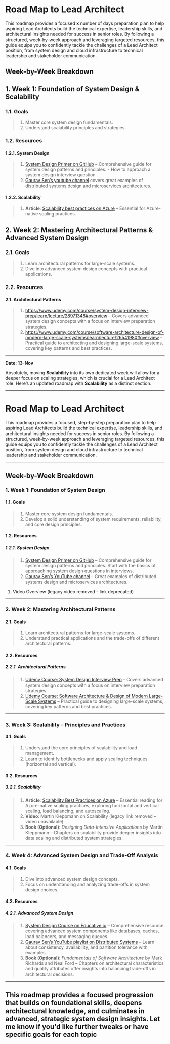 # Road Map to Lead Architect

This roadmap provides a focused **x** number of days preparation plan to help aspiring Lead Architects build the technical expertise, leadership skills, and architectural insights needed for success in senior roles. By following a structured, week-by-week approach and leveraging targeted resources, this guide equips you to confidently tackle the challenges of a Lead Architect position, from system design and cloud infrastructure to technical leadership and stakeholder communication.

## Week-by-Week Breakdown

## 1. Week 1: Foundation of System Design & Scalability

### 1.1. Goals

> 1. Master core system design fundamentals.
> 1. Understand scalability principles and strategies.

### 1.2. Resources

#### 1.2.1. System Design

> 1. [System Design Primer on GitHub](https://github.com/donnemartin/system-design-primer) – Comprehensive guide for system design patterns and principles. - How to approach a system design interview question
> 1. [Gaurav Sen’s youtube channel](https://www.youtube.com/@gkcs/playlists) covers great examples of distributed systems design and microservices architectures.

#### 1.2.2. Scalability

> 1. **Article**: [Scalability best practices on Azure](https://learn.microsoft.com/en-us/azure/architecture/framework/scalability) – Essential for Azure-native scaling practices.

## 2. Week 2: Mastering Architectural Patterns & Advanced System Design

### 2.1. Goals

> 1. Learn architectural patterns for large-scale systems.
> 1. Dive into advanced system design concepts with practical applications.

### 2.2. Resources

#### 2.1. Architectural Patterns

> 1. <https://www.udemy.com/course/system-design-interview-prep/learn/lecture/28971348#overview> – Covers advanced system design concepts with a focus on interview preparation strategies.
> 1. <https://www.udemy.com/course/software-architecture-design-of-modern-large-scale-systems/learn/lecture/26541980#overview> – Practical guide to architecting and designing large-scale systems, covering key patterns and best practices.

---

**Date: 13-Nov**

Absolutely, moving **Scalability** into its own dedicated week will allow for a deeper focus on scaling strategies, which is crucial for a Lead Architect role. Here’s an updated roadmap with **Scalability** as a distinct section.

---

# Road Map to Lead Architect

This roadmap provides a focused, step-by-step preparation plan to help aspiring Lead Architects build the technical expertise, leadership skills, and architectural insights needed for success in senior roles. By following a structured, week-by-week approach and leveraging targeted resources, this guide equips you to confidently tackle the challenges of a Lead Architect position, from system design and cloud infrastructure to technical leadership and stakeholder communication.

---

## Week-by-Week Breakdown

### 1. Week 1: Foundation of System Design

#### 1.1. Goals

> 1. Master core system design fundamentals.
> 1. Develop a solid understanding of system requirements, reliability, and core design principles.

#### 1.2. Resources

##### 1.2.1. System Design

> 1. [System Design Primer on GitHub](https://github.com/donnemartin/system-design-primer) – Comprehensive guide for system design patterns and principles. Start with the basics of approaching system design questions in interviews.
> 1. [Gaurav Sen’s YouTube channel](https://www.youtube.com/@gkcs/playlists) – Great examples of distributed systems design and microservices architectures.
>
 1. Video Overview (legacy video removed – link deprecated)

---

### 2. Week 2: Mastering Architectural Patterns

#### 2.1. Goals

> 1. Learn architectural patterns for large-scale systems.
> 1. Understand practical applications and the trade-offs of different architectural patterns.

#### 2.2. Resources

##### 2.2.1. Architectural Patterns

> 1. [Udemy Course: System Design Interview Prep](https://www.udemy.com/course/system-design-interview-prep/learn/lecture/28971348#overview) – Covers advanced system design concepts with a focus on interview preparation strategies.
> 1. [Udemy Course: Software Architecture & Design of Modern Large-Scale Systems](https://www.udemy.com/course/software-architecture-design-of-modern-large-scale-systems/learn/lecture/26541980#overview) – Practical guide to designing large-scale systems, covering key patterns and best practices.

---

### 3. Week 3: Scalability – Principles and Practices

#### 3.1. Goals

> 1. Understand the core principles of scalability and load management.
> 1. Learn to identify bottlenecks and apply scaling techniques (horizontal and vertical).

#### 3.2. Resources

##### 3.2.1. Scalability

> 1. **Article**: [Scalability Best Practices on Azure](https://learn.microsoft.com/en-us/azure/architecture/framework/scalability) – Essential reading for Azure-native scaling practices, exploring horizontal and vertical scaling, load balancing, and autoscaling.
> 1. **Video**: Martin Kleppmann on Scalability (legacy link removed – video unavailable)
> 1. **Book (Optional)**: *Designing Data-Intensive Applications* by Martin Kleppmann – Chapters on scalability provide deeper insights into data scaling and distributed system strategies.

---

### 4. Week 4: Advanced System Design and Trade-Off Analysis

#### 4.1. Goals

> 1. Dive into advanced system design concepts.
> 1. Focus on understanding and analyzing trade-offs in system design choices.

#### 4.2. Resources

##### 4.2.1. Advanced System Design

> 1. [System Design Course on Educative.io](https://www.educative.io/courses/grokking-the-system-design-interview) – Comprehensive resource covering advanced system components like databases, caches, load balancers, and messaging queues.
> 1. [Gaurav Sen’s YouTube playlist on Distributed Systems](https://www.youtube.com/@gkcs/playlists) – Learn about consistency, availability, and partition tolerance with examples.
> 1. **Book (Optional)**: *Fundamentals of Software Architecture* by Mark Richards and Neal Ford – Chapters on architectural characteristics and quality attributes offer insights into balancing trade-offs in architectural decisions.

---

This roadmap provides a focused progression that builds on foundational skills, deepens architectural knowledge, and culminates in advanced, strategic system design insights. Let me know if you'd like further tweaks or have specific goals for each topic
---

<!--

1. **Week 1: Foundation of Architecture Patterns & System Design**

   - **Goals**: Master core architecture patterns, system design fundamentals, and scalability.
   - **Resources**: - **System Design**: - [System Design Primer on GitHub](https://github.com/donnemartin/system-design-primer) – Comprehensive guide for system design patterns and principles. - **YouTube**: Gaurav Sen’s channel covers great examples of distributed systems design and microservices architectures. - **Architecture Patterns**: - **Book**: _Designing Data-Intensive Applications_ by Martin Kleppmann – Highly recommended for understanding database design, consistency, and fault tolerance. - **Course**: [Microservices with Node JS and React on Udemy](https://www.udemy.com/course/microservices-with-node-js-and-react/) – Excellent course for microservices design principles. - **Scalability**: - **Article**: [Scalability best practices on Azure](https://learn.microsoft.com/en-us/azure/architecture/framework/scalability) – Essential for Azure-native scaling practices.

2. **Week 2: Cloud Architecture, DevOps, and CI/CD**

   - **Goals**: Build expertise in cloud platforms (Azure and others), deployment, and CI/CD pipelines.
   - **Resources**:
     - **Cloud**:
       - **Microsoft Learn**: [Azure Architect Learning Path](https://docs.microsoft.com/en-us/learn/roles/azure-solution-architect) – Free, comprehensive learning paths for Azure architecture.
       - **Course**: _AWS Certified Solutions Architect_ (or Azure equivalent if you have access) – Courses by [A Cloud Guru](https://acloudguru.com/) cover real-world cloud architecture design.
     - **DevOps & CI/CD**:
       - **Book**: _The DevOps Handbook_ by Gene Kim – Excellent resource for DevOps culture and principles.
       - **Platform**: [GitLab CI/CD documentation](https://docs.gitlab.com/ee/ci/) for hands-on CI/CD and DevOps workflows.
     - **YouTube**: _Kubernetes 101_ by Google Cloud Tech – Helps cover containerization and orchestration basics.

3. **Week 3: Data Architecture & Management, Quality Practices**

   - **Goals**: Master SQL/NoSQL databases, data modeling, and quality assurance (TDD/BDD).
   - **Resources**:
     - **Data Architecture**:
       - **Course**: _Data Architecture Foundations_ on Coursera by the University of California, Davis.
       - **Book**: _Database Design and Relational Theory_ by C.J. Date – Excellent for understanding relational data models.
       - **MongoDB University**: [M001 MongoDB Basics](https://university.mongodb.com/courses/M001/about) – Free, beginner-friendly introduction to NoSQL databases.
     - **Quality Assurance**:
       - **Course**: _TDD & BDD with Python_ on Udemy (concepts apply across languages).
       - **Article**: [Testing strategies for cloud-based applications](https://learn.microsoft.com/en-us/azure/architecture/guide/design-principles/testing) on Microsoft Learn.

4. **Week 4: Technical Leadership, Communication, and Soft Skills**
   - **Goals**: Enhance skills in leadership, cross-functional collaboration, stakeholder communication, and problem-solving.
   - **Resources**:
     - **Leadership**:
       - **Book**: _The Phoenix Project_ by Gene Kim – A novel that teaches effective IT and development leadership.
       - **Course**: [Become an Effective Software Engineering Manager on Udemy](https://www.udemy.com/course/become-a-great-software-engineering-manager/) – Focuses on leading teams, strategy, and technical decision-making.
     - **Stakeholder Communication & Strategic Vision**:
       - **Article**: [Technical Communication for Architects](https://martinfowler.com/articles/writing-for-engineers.html) by Martin Fowler.
       - **Book**: _Resilient Management_ by Lara Hogan – Great for understanding effective communication, adaptability, and resilience.
     - **Innovation & Adaptability**:
       - **Podcast**: _Software Engineering Daily_ – Offers discussions on the latest in technology trends, fostering innovation.

---

### Suggested Weekly Schedule

To complete this in 30 days, aim to dedicate **1-2 hours daily** for focused study, along with **additional time on weekends** for hands-on practice or deep dives.

1. **Week 1**:

   - **Days 1-3**: Study system design fundamentals.
   - **Days 4-5**: Cover microservices and monolithic architecture patterns.
   - **Days 6-7**: Explore scalability and distributed systems.

2. **Week 2**:

   - **Days 8-10**: Dive into Azure, with an overview of AWS/GCP.
   - **Days 11-12**: Study DevOps fundamentals.
   - **Days 13-14**: Learn CI/CD tools and best practices.

3. **Week 3**:

   - **Days 15-17**: Study SQL/NoSQL databases and practice data modeling.
   - **Days 18-20**: Work on quality practices, TDD, and BDD.

4. **Week 4**:
   - **Days 21-23**: Develop leadership and stakeholder communication strategies.
   - **Days 24-26**: Review problem-solving techniques and technical decision-making.
   - **Days 27-28**: Practice mock interviews, refining responses to technical and behavioral questions.

### Practice & Mock Interviews

At the end of each week:

- Schedule a **mock interview** session to practice what you’ve learned. We can simulate questions or system design scenarios based on the week’s topics.
- Reflect on the STAR framework for behavioral questions, especially around leadership and decision-making.

By the end of 30 days, you'll be fully prepared across technical, architectural, and soft skills areas for a Lead Architect interview. Let me know if you'd like specific practice questions, or if there's a topic you'd like more hands-on guidance with! -->
